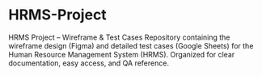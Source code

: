 # HRMS-Project
HRMS Project – Wireframe &amp; Test Cases Repository containing the wireframe design (Figma) and detailed test cases (Google Sheets) for the Human Resource Management System (HRMS). Organized for clear documentation, easy access, and QA reference.

